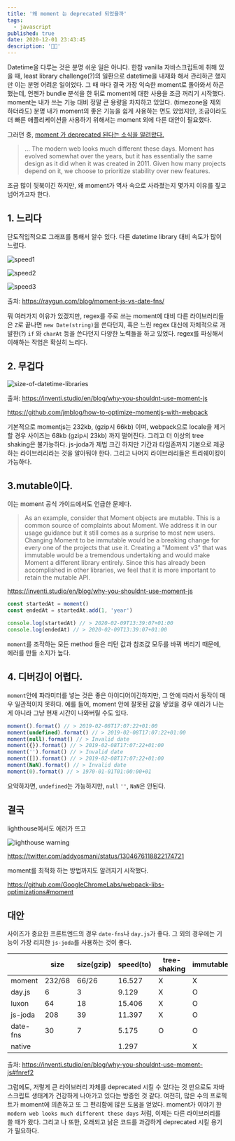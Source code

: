 ```yaml
---
title: '왜 moment 는 deprecated 되었을까'
tags:
  - javascript
published: true
date: 2020-12-01 23:43:45
description: '👋👋'
---
```


Datetime을 다루는 것은 분명 쉬운 일은 아니다. 한참 vanilla 자바스크립트에 취해 있을 때, least library challenge(?)의 일환으로 datetime을 내재화 해서 관리하곤 했지만 이는 분명 어려운 일이었다. 그 때 마다 결국 가장 익숙한 moment로 돌아와서 하곤 했는데, 언젠가 bundle 분석을 한 뒤로 moment에 대한 사용을 조금 꺼리기 시작했다. moment는 내가 쓰는 기능 대비 정말 큰 용량을 차지하고 있었다. (timezone을 제외 하더라도) 분명 내가 moment의 좋은 기능을 쉽게 사용하는 면도 있었지만, 조금이라도 더 빠른 애플리케이션을 사용하기 위해서는 moment 외에 다른 대안이 필요했다.

그러던 중, [moment 가 deprecated 된다는 소식을 알려왔다.](https://momentjs.com/docs/)

> ... The modern web looks much different these days. Moment has evolved somewhat over the years, but it has essentially the same design as it did when it was created in 2011. Given how many projects depend on it, we choose to prioritize stability over new features.

조금 많이 뒷북이긴 하지만, 왜 moment가 역사 속으로 사라졌는지 몇가지 이유를 짚고 넘어가고자 한다.

## 1. 느리다

단도직입적으로 그래프를 통해서 알수 있다. 다른 datetime library 대비 속도가 많이 느렸다.

![speed1](https://raygun.com/blog/wp-content/uploads/2017/09/image4-2.png)

![speed2](https://raygun.com/blog/wp-content/uploads/2017/09/image3.png)

![speed3](https://raygun.com/blog/wp-content/uploads/2017/09/image1.png)

출처: https://raygun.com/blog/moment-js-vs-date-fns/

뭐 여러가지 이유가 있겠지만, regex를 주로 쓰는 moment에 대비 다른 라이브러리들은 `Z`로 끝나면 `new Date(string)`을 쓴다던지, 혹은 느린 regex 대신에 자체적으로 개발한(?) `if` 와 `charAt` 등을 쓴다던지 다양한 노력들을 하고 있었다. regex를 파싱해서 이해하는 작업은 확실히 느리다.

## 2. 무겁다

![size-of-datetime-libraries](./images/size-of-datetime-libraries.png)

출처: https://inventi.studio/en/blog/why-you-shouldnt-use-moment-js

https://github.com/jmblog/how-to-optimize-momentjs-with-webpack

기본적으로 momentjs는 232kb, (gzip시 66kb) 이며, webpack으로 locale을 제거할 경우 사이즈는 68kb (gzip시 23kb) 까지 떨어진다. 그리고 더 이상의 tree shaking은 불가능하다. js-joda가 제법 크긴 하지만 기간과 타임존까지 기본으로 제공하는 라이브러리라는 것을 알아둬야 한다. 그리고 나머지 라이브러리들은 트리쉐이킹이 가능하다.

## 3.mutable이다.

이는 moment 공식 가이드에서도 언급한 문제다.

> As an example, consider that Moment objects are mutable. This is a common source of complaints about Moment. We address it in our usage guidance but it still comes as a surprise to most new users. Changing Moment to be immutable would be a breaking change for every one of the projects that use it. Creating a "Moment v3" that was immutable would be a tremendous undertaking and would make Moment a different library entirely. Since this has already been accomplished in other libraries, we feel that it is more important to retain the mutable API.

https://inventi.studio/en/blog/why-you-shouldnt-use-moment-js

```javascript
const startedAt = moment()
const endedAt = startedAt.add(1, 'year')

console.log(startedAt) // > 2020-02-09T13:39:07+01:00
console.log(endedAt) // > 2020-02-09T13:39:07+01:00
```

`moment`를 조작하는 모든 method 들은 리턴 값과 참조값 모두를 바꿔 버리기 때문에, 에러를 만들 소지가 높다.

## 4. 디버깅이 어렵다.

`moment`안에 파라미터를 넣는 것은 좋은 아이디어이긴하지만, 그 안에 따라서 동작이 매우 일관적이지 못하다. 예를 들어, moment 안에 잘못된 값을 넣었을 경우 에러가 나는게 아니라 그냥 현재 시간이 나와버릴 수도 있다.

```javascript
moment().format() // > 2019-02-08T17:07:22+01:00
moment(undefined).format() // > 2019-02-08T17:07:22+01:00
moment(null).format() // > Invalid date
moment({}).format() // > 2019-02-08T17:07:22+01:00
moment('').format() // > Invalid date
moment([]).format() // > 2019-02-08T17:07:22+01:00
moment(NaN).format() // > Invalid date
moment(0).format() // > 1970-01-01T01:00:00+01
```

요약하자면, `undefined`는 가능하지만, `null` `''`, `NaN`은 안된다.

## 결국

lighthouse에서도 에러가 뜨고

![lighthouse warning](https://pbs.twimg.com/media/EhM0XE3UwAA2Co5?format=jpg&name=medium)

https://twitter.com/addyosmani/status/1304676118822174721

moment를 최적화 하는 방법까지도 알려지기 시작했다.

https://github.com/GoogleChromeLabs/webpack-libs-optimizations#moment

## 대안

사이즈가 중요한 프론트엔드의 경우 `date-fns`나 `day.js`가 좋다. 그 외의 경우에는 기능이 가장 리치한 `js-joda`를 사용하는 것이 좋다.

|          | size   | size(gzip) | speed(to) | tree-shaking | immutable | throw error | timezone |
| -------- | ------ | ---------- | --------- | ------------ | --------- | ----------- | -------- |
| moment   | 232/68 | 66/26      | 16.527    | X            | X         | X           | O        |
| day.js   | 6      | 3          | 9.129     | X            | O         | X           | X        |
| luxon    | 64     | 18         | 15.406    | X            | O         | O           | O        |
| js-joda  | 208    | 39         | 11.397    | X            | O         | O           | O        |
| date-fns | 30     | 7          | 5.175     | O            | O         | X           | X        |
| native   |        |            | 1.297     |              | X         | X           | X        |

출처: https://inventi.studio/en/blog/why-you-shouldnt-use-moment-js#fnref2

그럼에도, 저렇게 큰 라이브러리 자체를 deprecated 시킬 수 있다는 것 만으로도 자바스크립트 생태계가 건강하게 나아가고 있다는 방증인 것 같다. 여전히, 많은 수의 프로젝트가 moment에 의존하고 또 그 편리함에 많은 도움을 얻었다. moment가 이야기 한 `modern web looks much different these days` 처럼, 이제는 다른 라이브러리를 쓸 때가 왔다. 그리고 나 또한, 오래되고 낡은 코드를 과감하게 deprecated 시킬 용기가 필요하다.
